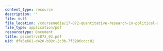 ```yaml
---
content_type: resource
description: ''
file: null
file_location: /coursemedia/17-872-quantitative-research-in-political-science-and-public-policy-spring-2004/dfa5e681d420b09c2c3b7f3286cccc81_pscontrvs872_03.pdf
file_type: application/pdf
resourcetype: Document
title: pscontrvs872_03.pdf
uid: dfa5e681-d420-b09c-2c3b-7f3286cccc81
---
```

